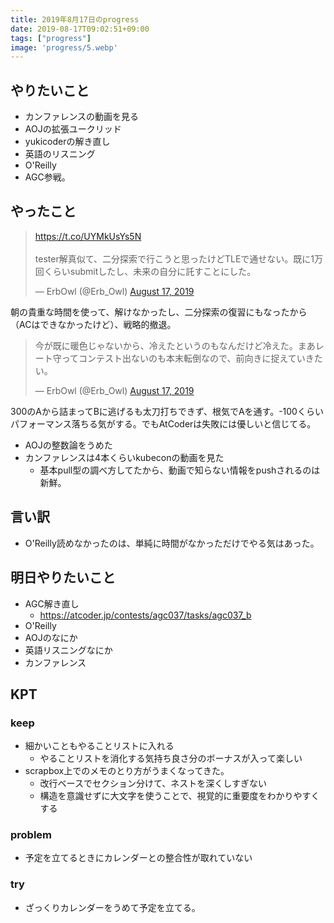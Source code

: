 ```yaml
---
title: 2019年8月17日のprogress
date: 2019-08-17T09:02:51+09:00
tags: ["progress"]
image: 'progress/5.webp'
---
```


## やりたいこと
<!-- 実現可能性を考慮して -->
- カンファレンスの動画を見る
- AOJの拡張ユークリッド
- yukicoderの解き直し
- 英語のリスニング
- O'Reilly
- AGC参戦。

## やったこと
<!-- twitterとか埋め込みながら -->
<blockquote class="twitter-tweet"><p lang="ja" dir="ltr"><a href="https://t.co/UYMkUsYs5N">https://t.co/UYMkUsYs5N</a><br><br>tester解真似て、二分探索で行こうと思ったけどTLEで通せない。既に1万回くらいsubmitしたし、未来の自分に託すことにした。</p>&mdash; ErbOwl (@Erb_Owl) <a href="https://twitter.com/Erb_Owl/status/1162514564635738112?ref_src=twsrc%5Etfw">August 17, 2019</a></blockquote> <script async src="https://platform.twitter.com/widgets.js" charset="utf-8"></script>

朝の貴重な時間を使って、解けなかったし、二分探索の復習にもなったから（ACはできなかったけど）、戦略的撤退。

<blockquote class="twitter-tweet"><p lang="ja" dir="ltr">今が既に暖色じゃないから、冷えたというのもなんだけど冷えた。まあレート守ってコンテスト出ないのも本末転倒なので、前向きに捉えていきたい。</p>&mdash; ErbOwl (@Erb_Owl) <a href="https://twitter.com/Erb_Owl/status/1162734088614113281?ref_src=twsrc%5Etfw">August 17, 2019</a></blockquote> <script async src="https://platform.twitter.com/widgets.js" charset="utf-8"></script>

300のAから詰まってBに逃げるも太刀打ちできず、根気でAを通す。-100くらいパフォーマンス落ちる気がする。でもAtCoderは失敗には優しいと信じてる。

- AOJの整数論をうめた
- カンファレンスは4本くらいkubeconの動画を見た
  - 基本pull型の調べ方してたから、動画で知らない情報をpushされるのは新鮮。

## 言い訳
<!-- 理由をつけることで解決の緒を見つける -->

- O'Reilly読めなかったのは、単純に時間がなかっただけでやる気はあった。

## 明日やりたいこと
<!-- - 実現可能性を考慮せずに -->
- AGC解き直し
  - https://atcoder.jp/contests/agc037/tasks/agc037_b
- O'Reilly
- AOJのなにか
- 英語リスニングなにか
- カンファレンス

## KPT
<!-- やりたいこととやったことの差分を埋めるために必要なこと -->
### keep
- 細かいこともやることリストに入れる
  - やることリストを消化する気持ち良さ分のボーナスが入って楽しい
- scrapbox上でのメモのとり方がうまくなってきた。
  - 改行ベースでセクション分けて、ネストを深くしすぎない
  - 構造を意識せずに大文字を使うことで、視覚的に重要度をわかりやすくする

### problem
- 予定を立てるときにカレンダーとの整合性が取れていない

### try
- ざっくりカレンダーをうめて予定を立てる。
